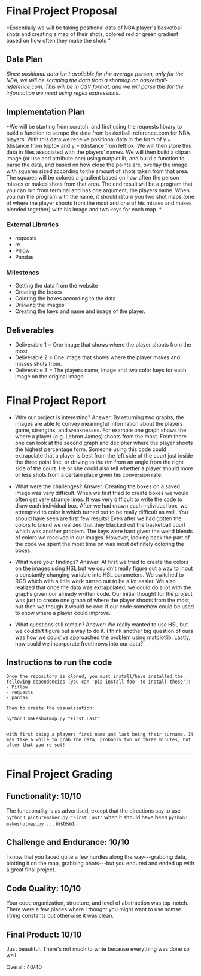 # Final Project Proposal
*Essentially we will be taking positional data of NBA player's basketball shots and creating a map of their shots, colored red or green gradient based on how often they make the shots *

## Data Plan
*Since positional data isn't available for the average person, only for the NBA, we will be scraping the data from a shotmap on basketball-reference.com. This will be in CSV format, and we will parse this for the information we need using regex expressions.*

## Implementation Plan
*We will be starting from scratch, and first using the requests library to build a function to scrape the data from basketball-reference.com for NBA players. With this data we receive positional data in the form of y = (distance from top)px and y = (distance from left)px. We will then store this data in files associated with the players' names. We will then build a clipart image (or use and attribute one) using matplotlib, and build a function to parse the data, and based on how close the points are, overlay the image with squares sized according to the amount of shots taken from that area. The squares will be colored a gradient based on how often the person misses or makes shots from that area. The end result will be a program that you can run from terminal and has one argument, the players name. When you run the program with the name, it should return you two shot maps (one of where the player shoots from the most and one of his misses and makes blended together) with his image and two keys for each map. *

### External Libraries
- requests
- re
- Pillow
- Pandas

### Milestones
- Getting the data from the website
- Creating the boxes
- Coloring the boxes according to the data
- Drawing the images
- Creating the keys and name and image of the player.


## Deliverables
- Deliverable 1 = One image that shows where the player shoots from the most
- Deliverable 2 = One image that shows where the player makes and misses shots from.
- Deliverable 3 = The players name, image and two color keys for each image on the original image.

# Final Project Report
* Why our project is interesting?
    Answer: By returning two graphs, the images are able to convey meaningful information about the players game, strengths, and weaknesses. For example one graph shows the where a player (e.g. Lebron James) shoots from the most. From there one can look at the second graph and decipher where the player shoots the highest percentage form. Someone using this code could extrapolate that a player is best from the left side of the court just inside the three point line, or driving to the rim from an angle from the right side of the court. He or she could also tell whether a player should more or less shots from a certain place given his conversion rate.

* What were the challenges?
    Answer: Creating the boxes on a saved image was very difficult. When we first tried to create boxes we would often get very strange lines. It was very difficult to write the code to draw each individual box. After we had drawn each individual box, we attempted to color it which turned out to be really difficult as well. You should have seen are first few results! Even after we had gotten the colors to blend we realized that they blacked out the basketball court which was another problem. The keys were hard given the weird blends of colors we received in our images.
    However, looking back the part of the code we spent the most time on was most definitely coloring the boxes.

* What were your findings?
    Answer: At first we tried to create the colors on the images using HSL but we couldn't really figure out a way to input a constantly changing variable into HSL parameters. We switched to RGB which with a little work turned out to be a lot easier. We also realized that once the data was extrapolated, we could do a lot with the graphs given our already written code. Our initial thought for the project was just to create one graph of where the player shoots from the most, but then we though it would be cool if our code somehow could be used to show where a player could improve.

* What questions still remain?
    Answer: We really wanted to use HSL but we couldn't figure out a way to do it. I think another big question of ours was how we could've approached the problem using matplotlib. Lastly, how could we incorporate freethrows into our data?

## Instructions to run the code
    Once the repository is cloned, you must install/have installed the following dependencies (you can 'pip install foo' to install these'):
    - Pillow
    - requests
    - pandas

    Then to create the visualization:

    python3 makeshotmap.py "First Last"


    with first being a players first name and last being their surname. It may take a while to grab the data, probably two or three minutes, but after that you're set!

---

# Final Project Grading

## Functionality: 10/10

The functionality is as advertised, except that the directions say to use ```python3 picturemaker.py "First Last"``` when it should have been ```python3 makeshotmap.py ...``` instead.

## Challenge and Endurance: 10/10

I know that you faced quite a few hurdles along the way---grabbing data, plotting it on the map, grabbing phots---but you endured and ended up with a great final project.

## Code Quality: 10/10

Your code organization, structure, and level of abstraction was top-notch.  There were a few places where I thought you might want to use somse string constants but otherwise it was clean.

## Final Product: 10/10

Just beautiful.  There's not much to write because everything was done so well.

Overall: 40/40
